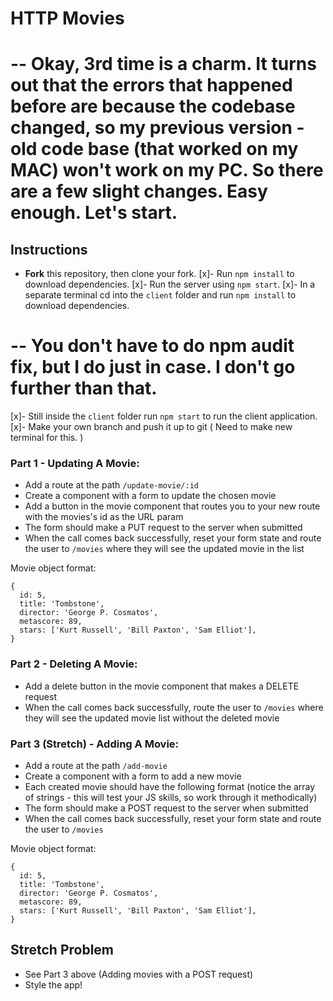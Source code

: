 # HTTP Movies
# -- Okay, 3rd time is a charm. It turns out that the errors that happened before are because the codebase changed, so my previous version - old code base (that worked on my MAC) won't work on my PC. So there are a few slight changes. Easy enough. Let's start.

## Instructions

- **Fork** this repository, then clone your fork.
[x]- Run `npm install` to download dependencies.
[x]- Run the server using `npm start`.
[x]- In a separate terminal cd into the `client` folder and run `npm install` to download dependencies.
# -- You don't have to do npm audit fix, but I do just in case. I don't go further than that.
[x]- Still inside the `client` folder run `npm start` to run the client application.
[x]- Make your own branch and push it up to git ( Need to make new terminal for this. )

### Part 1 - Updating A Movie:

- Add a route at the path `/update-movie/:id`
- Create a component with a form to update the chosen movie
- Add a button in the movie component that routes you to your new route with the movies's id as the URL param
- The form should make a PUT request to the server when submitted
- When the call comes back successfully, reset your form state and route the user to `/movies` where they will see the updated movie in the list

Movie object format:

```
{
  id: 5,
  title: 'Tombstone',
  director: 'George P. Cosmatos',
  metascore: 89,
  stars: ['Kurt Russell', 'Bill Paxton', 'Sam Elliot'],
}
```

### Part 2 - Deleting A Movie:

- Add a delete button in the movie component that makes a DELETE request
- When the call comes back successfully, route the user to `/movies` where they will see the updated movie list without the deleted movie

### Part 3 (Stretch) - Adding A Movie:

- Add a route at the path `/add-movie`
- Create a component with a form to add a new movie
- Each created movie should have the following format (notice the array of strings - this will test your JS skills, so work through it methodically)
- The form should make a POST request to the server when submitted
- When the call comes back successfully, reset your form state and route the user to `/movies`

Movie object format:

```
{
  id: 5,
  title: 'Tombstone',
  director: 'George P. Cosmatos',
  metascore: 89,
  stars: ['Kurt Russell', 'Bill Paxton', 'Sam Elliot'],
}
```

## Stretch Problem

- See Part 3 above (Adding movies with a POST request)
- Style the app!
